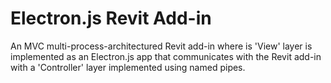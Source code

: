 # Electron.js Revit Add-in
An MVC multi-process-architectured Revit add-in where is 'View' layer is implemented as an Electron.js app that communicates with the Revit add-in with a 'Controller' layer implemented using named pipes.

